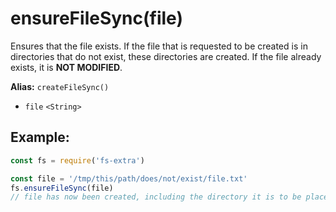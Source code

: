# ensureFileSync(file)

Ensures that the file exists. If the file that is requested to be created is in directories that do not exist, these directories are created. If the file already exists, it is **NOT MODIFIED**.

**Alias:** `createFileSync()`

- `file` `<String>`

## Example:

```js
const fs = require('fs-extra')

const file = '/tmp/this/path/does/not/exist/file.txt'
fs.ensureFileSync(file)
// file has now been created, including the directory it is to be placed in
```

